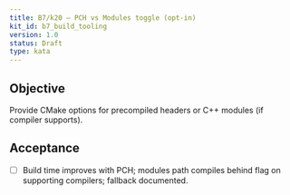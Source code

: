 ```yaml
---
title: B7/k20 — PCH vs Modules toggle (opt-in)
kit_id: b7_build_tooling
version: 1.0
status: Draft
type: kata
---
```

## Objective
Provide CMake options for precompiled headers or C++ modules (if compiler supports).
## Acceptance
- [ ] Build time improves with PCH; modules path compiles behind flag on supporting compilers; fallback documented.
